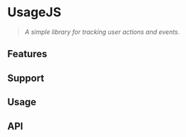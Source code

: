 # UsageJS
> *A simple library for tracking user actions and events.*

## Features

## Support

## Usage

## API
